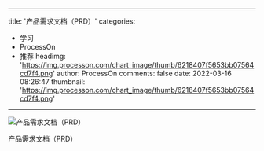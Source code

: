 
---
title: '产品需求文档（PRD）'
categories: 
 - 学习
 - ProcessOn
 - 推荐
headimg: 'https://img.processon.com/chart_image/thumb/6218407f5653bb07564cd7f4.png'
author: ProcessOn
comments: false
date: 2022-03-16 08:26:47
thumbnail: 'https://img.processon.com/chart_image/thumb/6218407f5653bb07564cd7f4.png'
---

<div>   
<img class="thumb" alt="产品需求文档（PRD）" src="https://img.processon.com/chart_image/thumb/6218407f5653bb07564cd7f4.png" referrerpolicy="no-referrer">
<p>产品需求文档（PRD）</p>  
</div>
            